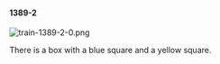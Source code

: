 #### 1389-2
![train-1389-2-0.png](https://github.com/lil-lab/nlvr/raw/master/nlvr/train/images/15/train-1389-2-0.png "train-1389-2-0.png")

There is a box with a blue square and a yellow square.